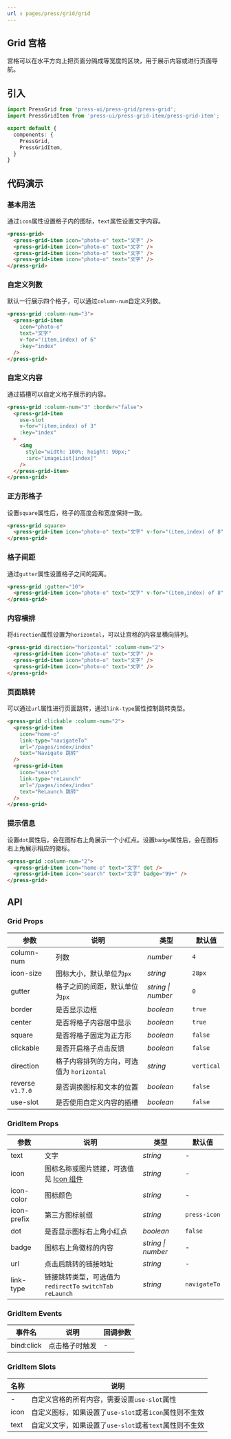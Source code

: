 ```yaml
---
url : pages/press/grid/grid
---
```


## Grid 宫格

宫格可以在水平方向上把页面分隔成等宽度的区块，用于展示内容或进行页面导航。


## 引入

```ts
import PressGrid from 'press-ui/press-grid/press-grid';
import PressGridItem from 'press-ui/press-grid-item/press-grid-item';

export default {
  components: {
    PressGrid,
    PressGridItem,
  }
}
```

## 代码演示

### 基本用法

通过`icon`属性设置格子内的图标，`text`属性设置文字内容。

```html
<press-grid>
  <press-grid-item icon="photo-o" text="文字" />
  <press-grid-item icon="photo-o" text="文字" />
  <press-grid-item icon="photo-o" text="文字" />
  <press-grid-item icon="photo-o" text="文字" />
</press-grid>
```

### 自定义列数

默认一行展示四个格子，可以通过`column-num`自定义列数。

```html
<press-grid :column-num="3">
  <press-grid-item 
    icon="photo-o" 
    text="文字" 
    v-for="(item,index) of 6"
    :key="index" 
  />
</press-grid>
```

### 自定义内容

通过插槽可以自定义格子展示的内容。

```html
<press-grid :column-num="3" :border="false">
  <press-grid-item
    use-slot 
    v-for="(item,index) of 3"
    :key="index"
  >
    <img
      style="width: 100%; height: 90px;"
      :src="imageList[index]"
    />
  </press-grid-item>
</press-grid>
```

### 正方形格子

设置`square`属性后，格子的高度会和宽度保持一致。

```html
<press-grid square>
  <press-grid-item icon="photo-o" text="文字" v-for="(item,index) of 8" :key="index" />
</press-grid>
```

### 格子间距

通过`gutter`属性设置格子之间的距离。

```html
<press-grid :gutter="10">
  <press-grid-item icon="photo-o" text="文字" v-for="(item,index) of 8" :key="index" />
</press-grid>
```

### 内容横排

将`direction`属性设置为`horizontal`，可以让宫格的内容呈横向排列。

```html
<press-grid direction="horizontal" :column-num="2">
  <press-grid-item icon="photo-o" text="文字" />
  <press-grid-item icon="photo-o" text="文字" />
  <press-grid-item icon="photo-o" text="文字" />
</press-grid>
```

### 页面跳转

可以通过`url`属性进行页面跳转，通过`link-type`属性控制跳转类型。

```html
<press-grid clickable :column-num="2">
  <press-grid-item
    icon="home-o"
    link-type="navigateTo"
    url="/pages/index/index"
    text="Navigate 跳转"
  />
  <press-grid-item
    icon="search"
    link-type="reLaunch"
    url="/pages/index/index"
    text="ReLaunch 跳转"
  />
</press-grid>
```

### 提示信息

设置`dot`属性后，会在图标右上角展示一个小红点。设置`badge`属性后，会在图标右上角展示相应的徽标。

```html
<press-grid :column-num="2">
  <press-grid-item icon="home-o" text="文字" dot />
  <press-grid-item icon="search" text="文字" badge="99+" />
</press-grid>
```

## API

### Grid Props

| 参数             | 说明                                      | 类型               | 默认值     |
| ---------------- | ----------------------------------------- | ------------------ | ---------- |
| column-num       | 列数                                      | _number_           | `4`        |
| icon-size        | 图标大小，默认单位为`px`                  | _string_           | `28px`     |
| gutter           | 格子之间的间距，默认单位为`px`            | _string \| number_ | `0`        |
| border           | 是否显示边框                              | _boolean_          | `true`     |
| center           | 是否将格子内容居中显示                    | _boolean_          | `true`     |
| square           | 是否将格子固定为正方形                    | _boolean_          | `false`    |
| clickable        | 是否开启格子点击反馈                      | _boolean_          | `false`    |
| direction        | 格子内容排列的方向，可选值为 `horizontal` | _string_           | `vertical` |
| reverse `v1.7.0` | 是否调换图标和文本的位置                  | _boolean_          | `false`    |
| use-slot         | 是否使用自定义内容的插槽                  | _boolean_          | `false`    |

### GridItem Props

| 参数        | 说明                                                        | 类型               | 默认值       |
| ----------- | ----------------------------------------------------------- | ------------------ | ------------ |
| text        | 文字                                                        | _string_           | -            |
| icon        | 图标名称或图片链接，可选值见 [Icon 组件](./press-icon-plus) | _string_           | -            |
| icon-color  | 图标颜色                                                    | _string_           | -            |
| icon-prefix | 第三方图标前缀                                              | _string_           | `press-icon` |
| dot         | 是否显示图标右上角小红点                                    | _boolean_          | `false`      |
| badge       | 图标右上角徽标的内容                                        | _string \| number_ | -            |
| url         | 点击后跳转的链接地址                                        | _string_           | -            |
| link-type   | 链接跳转类型，可选值为 `redirectTo` `switchTab` `reLaunch`  | _string_           | `navigateTo` |

### GridItem Events

| 事件名     | 说明           | 回调参数 |
| ---------- | -------------- | -------- |
| bind:click | 点击格子时触发 | -        |

### GridItem Slots

| 名称 | 说明                                                   |
| ---- | ------------------------------------------------------ |
| -    | 自定义宫格的所有内容，需要设置`use-slot`属性           |
| icon | 自定义图标，如果设置了`use-slot`或者`icon`属性则不生效 |
| text | 自定义文字，如果设置了`use-slot`或者`text`属性则不生效 |
